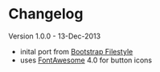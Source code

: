 # Changelog

Version 1.0.0 - 13-Dec-2013

- inital port from [Bootstrap Filestyle](https://github.com/markusslima/bootstrap-filestyle/)
- uses [FontAwesome](http://fontawesome.io/) 4.0 for button icons
